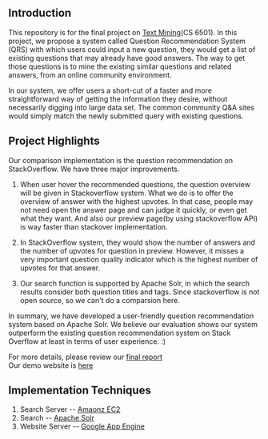 ## Introduction
This repository is for the final project on [Text Mining](http://www.cs.virginia.edu/~hw5x/Course/Text-Mining-2015-Spring/_site/)(CS 6501). In this project, we propose a system called Question Recommendation System (QRS) with which users could input a new question, they would get a list of existing questions that may already have good answers. The way to get those questions is to mine the existing similar questions and related answers, from an online community environment. 

In our system, we offer users a short-cut of a faster and more straightforward way of getting the information they desire, without necessarily digging into large data set. The common community Q&A sites would simply match the newly submitted query with existing questions. 

## Project Highlights
Our comparison implementation is the question recommendation on StackOverflow. We have three major improvements.

1. When user hover the recommended questions, the question overview will be given in Stackoverflow system. What we do is to offer the overview of answer with the highest upvotes. In that case, people may not need open the answer page and can judge it quickly, or even get what they want. And also our preview page(by using stackoverflow API) is way faster than stackover implementation.

2. In StackOverflow system, they would show the number of answers and the number of upvotes for question in preview. However, it misses a very important question quality indicator which is the highest number of upvotes for that answer. 

3. Our search function is supported by Apache Solr, in which the search results consider both question titles and tags. Since stackoverflow is not open source, so we can't do a comparsion here.

In summary, we have developed a user-friendly question recommendation system based on Apache Solr. We believe our evaluation shows our system outperform the existing question recommendation system on Stack Overflow at least in terms of user experience. :)

For more details, please review our [final report](https://github.com/haoyuchen1992/StackOverFlow-Question-Search/blob/master/Project-Docs/question-recommendation-system.pdf)   
Our demo website is [here](https://stackoverflow-search.appspot.com/)

## Implementation Techniques
1. Search Server -- [Amaonz EC2](https://aws.amazon.com/ec2/)
2. Search -- [Apache Solr](http://lucene.apache.org/solr/)
3. Website Server -- [Google App Engine](https://cloud.google.com/appengine/docs)
